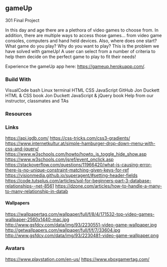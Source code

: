 ## gameUp
301 Final Project

In this day and age there are a plethora of video games to choose from.  In addition, there are multiple ways to access those games… from video game consoles, computers and hand held devices.  Also, where does one start? What game do you play?  Why do you want to play?  This is the problem we have solved with gameUp! A user can select from a number of criteria to help them decide on the perfect game to play to fit their needs! 

Experience the gameUp app here: https://gameup.herokuapp.com/.

### Build With
VisualCode
bash Linux terminal
HTML
CSS
JavaScript
GitHub
Jon Duckett HTML & CSS book
Jon Duckett JavaScript & jQuery book
Help from our instructor, classmates and TAs

### Resources

### Links
https://api.igdb.com/
https://css-tricks.com/css3-gradients/
https://www.internetkultur.at/simple-hamburger-drop-down-menu-with-css-and-jquery/
https://www.w3schools.com/howto/howto_js_toggle_hide_show.asp
https://www.w3schools.com/jsref/event_onclick.asp
https://stackoverflow.com/questions/11966420/what-is-causing-error-there-is-no-unique-constraint-matching-given-keys-for-ref
https://visionmedia.github.io/superagent/#setting-header-fields
https://code.tutsplus.com/articles/sql-for-beginners-part-3-database-relationships--net-8561
https://dzone.com/articles/how-to-handle-a-many-to-many-relationship-in-datab

#### Wallpapers
https://wallpapertag.com/wallpaper/full/f/8/4/171532-top-video-games-wallpaper-2560x1440-mac.jpg
http://www.gsfdcy.com/data/img/93/2230551-video-game-wallpaper.jpg
http://getwallpapers.com/wallpaper/full/f/f/7/33604.jpg
http://www.gsfdcy.com/data/img/93/2230481-video-game-wallpaper.png

### Avatars
https://www.playstation.com/en-us/
https://www.xboxgamertag.com/
